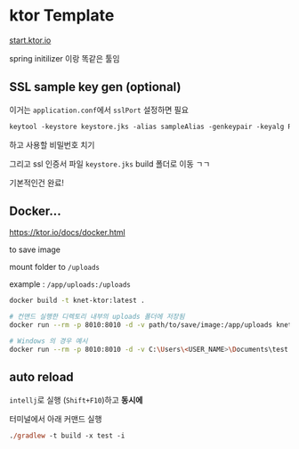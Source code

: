 # ktor Template

[start.ktor.io](https://start.ktor.io/)

spring initilizer 이랑 똑같은 툴임


## SSL sample key gen (optional)

이거는 `application.conf`에서 `sslPort` 설정하면 필요

```ps
keytool -keystore keystore.jks -alias sampleAlias -genkeypair -keyalg RSA -keysize 4096 -validity 3 -dname 'CN=localhost, OU=ktor, O=ktor, L=Unspecified, ST=Unspecified, C=US'
```

하고 사용할 비밀번호 치기

그리고 ssl 인증서 파일 `keystore.jks` build 폴더로 이동 ㄱㄱ

기본적인건 완료!

## Docker...

https://ktor.io/docs/docker.html

to save image

mount folder to `/uploads`

example : `/app/uploads:/uploads`

```bash
docker build -t knet-ktor:latest .

# 컨맨드 실행한 디렉토리 내부의 uploads 폴더에 저장됨
docker run --rm -p 8010:8010 -d -v path/to/save/image:/app/uploads knet-ktor

# Windows 의 경우 예시
docker run --rm -p 8010:8010 -d -v C:\Users\<USER_NAME>\Documents\test:/app/uploads knet-ktor
```

## auto reload

`intellj`로 실행 (`Shift+F10`)하고 **동시에** 

터미널에서 아래 커맨드 실행

```ps
./gradlew -t build -x test -i
```

